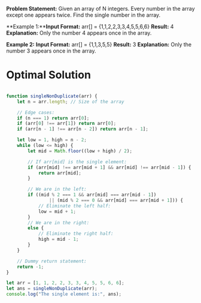 **Problem Statement:** Given an array of N integers. Every number in the array except one appears twice. Find the single number in the array.

**Example 1:****Input Format:** arr[] = {1,1,2,2,3,3,4,5,5,6,6}
**Result:** 4
**Explanation:** Only the number 4 appears once in the array.

**Example 2:**
**Input Format:** arr[] = {1,1,3,5,5}
**Result:** 3
**Explanation:** Only the number 3 appears once in the array.

# Optimal Solution

```Javascript

function singleNonDuplicate(arr) {
    let n = arr.length; // Size of the array

    // Edge cases:
    if (n === 1) return arr[0];
    if (arr[0] !== arr[1]) return arr[0];
    if (arr[n - 1] !== arr[n - 2]) return arr[n - 1];

    let low = 1, high = n - 2;
    while (low <= high) {
        let mid = Math.floor((low + high) / 2);

        // If arr[mid] is the single element:
        if (arr[mid] !== arr[mid + 1] && arr[mid] !== arr[mid - 1]) {
            return arr[mid];
        }

        // We are in the left:
        if ((mid % 2 === 1 && arr[mid] === arr[mid - 1])
                || (mid % 2 === 0 && arr[mid] === arr[mid + 1])) {
            // Eliminate the left half:
            low = mid + 1;
        }
        // We are in the right:
        else {
            // Eliminate the right half:
            high = mid - 1;
        }
    }

    // Dummy return statement:
    return -1;
}

let arr = [1, 1, 2, 2, 3, 3, 4, 5, 5, 6, 6];
let ans = singleNonDuplicate(arr);
console.log("The single element is:", ans);

```
